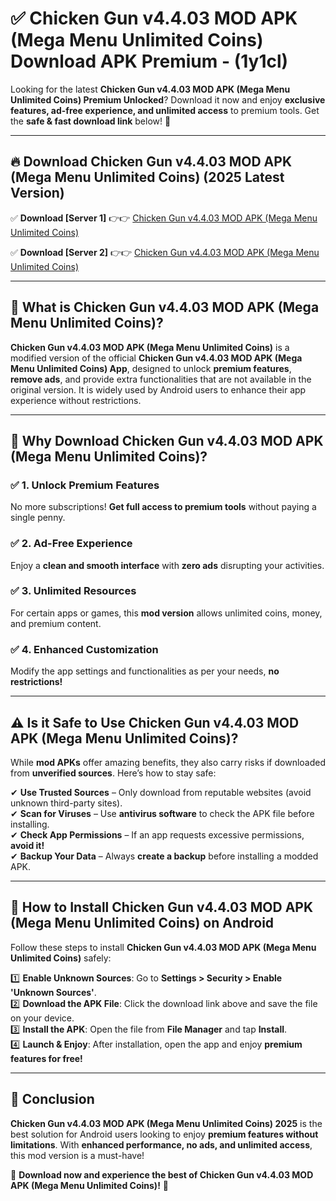 
# ✅ Chicken Gun v4.4.03 MOD APK (Mega Menu Unlimited Coins) Download APK Premium -  (1y1cl) 

Looking for the latest **Chicken Gun v4.4.03 MOD APK (Mega Menu Unlimited Coins) Premium Unlocked**? Download it now and enjoy **exclusive features, ad-free experience, and unlimited access** to premium tools. Get the **safe & fast download link** below! 🚀

---

## 🔥 Download Chicken Gun v4.4.03 MOD APK (Mega Menu Unlimited Coins) (2025 Latest Version)

✅ **Download [Server 1]** 👉👉 [Chicken Gun v4.4.03 MOD APK (Mega Menu Unlimited Coins) ](https://apkcomod.com?title=Chicken_Gun_v4.4.03_MOD_APK_(Mega_Menu_Unlimited_Coins))  

✅ **Download [Server 2]** 👉👉 [Chicken Gun v4.4.03 MOD APK (Mega Menu Unlimited Coins) ](https://apkcomod.com?title=Chicken_Gun_v4.4.03_MOD_APK_(Mega_Menu_Unlimited_Coins))  


---

## 📌 What is Chicken Gun v4.4.03 MOD APK (Mega Menu Unlimited Coins)?

**Chicken Gun v4.4.03 MOD APK (Mega Menu Unlimited Coins)** is a modified version of the official **Chicken Gun v4.4.03 MOD APK (Mega Menu Unlimited Coins) App**, designed to unlock **premium features**, **remove ads**, and provide extra functionalities that are not available in the original version. It is widely used by Android users to enhance their app experience without restrictions.

---

## 🌟 Why Download Chicken Gun v4.4.03 MOD APK (Mega Menu Unlimited Coins)?

### ✅ 1. Unlock Premium Features
No more subscriptions! **Get full access to premium tools** without paying a single penny.

### ✅ 2. Ad-Free Experience
Enjoy a **clean and smooth interface** with **zero ads** disrupting your activities.

### ✅ 3. Unlimited Resources
For certain apps or games, this **mod version** allows unlimited coins, money, and premium content.

### ✅ 4. Enhanced Customization
Modify the app settings and functionalities as per your needs, **no restrictions!**

---

## ⚠️ Is it Safe to Use Chicken Gun v4.4.03 MOD APK (Mega Menu Unlimited Coins)?

While **mod APKs** offer amazing benefits, they also carry risks if downloaded from **unverified sources**. Here’s how to stay safe:

✔ **Use Trusted Sources** – Only download from reputable websites (avoid unknown third-party sites).  
✔ **Scan for Viruses** – Use **antivirus software** to check the APK file before installing.  
✔ **Check App Permissions** – If an app requests excessive permissions, **avoid it!**  
✔ **Backup Your Data** – Always **create a backup** before installing a modded APK.

---

## 📲 How to Install Chicken Gun v4.4.03 MOD APK (Mega Menu Unlimited Coins) on Android

Follow these steps to install **Chicken Gun v4.4.03 MOD APK (Mega Menu Unlimited Coins)** safely:

1️⃣ **Enable Unknown Sources**: Go to **Settings > Security > Enable 'Unknown Sources'**.  
2️⃣ **Download the APK File**: Click the download link above and save the file on your device.  
3️⃣ **Install the APK**: Open the file from **File Manager** and tap **Install**.  
4️⃣ **Launch & Enjoy**: After installation, open the app and enjoy **premium features for free!**

---

## 🚀 Conclusion

**Chicken Gun v4.4.03 MOD APK (Mega Menu Unlimited Coins) 2025** is the best solution for Android users looking to enjoy **premium features without limitations**. With **enhanced performance, no ads, and unlimited access**, this mod version is a must-have!

🔻 **Download now and experience the best of Chicken Gun v4.4.03 MOD APK (Mega Menu Unlimited Coins)!** 🔻

